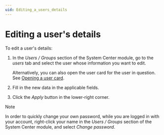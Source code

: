 ```yaml
---
uid: Editing_a_users_details
---
```


# Editing a user's details

To edit a user's details:

1. In the *Users / Groups* section of the System Center module, go to the *users* tab and select the user whose information you want to edit.

   Alternatively, you can also open the user card for the user in question. See [Opening a user card](xref:Opening_a_user_card).

1. Fill in the new data in the applicable fields.

1. Click the *Apply* button in the lower-right corner.

> [!NOTE]
> In order to quickly change your own password, while you are logged in with your account, right-click your name in the *Users / Groups* section of the System Center module, and select *Change password*.
